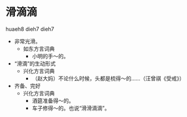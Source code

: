 # 滑滴滴
huaeh8 dieh7 dieh7
+ 非常光滑。
  * 如东方言词典
    - 小明的手～的。
+ “滑滴”的生动形式
  * 兴化方言词典
    - （赵大妈）不论什么时候，头都是梳得～的……（汪曾祺《受戒》）
+ 齐备、完好
  * 兴化方言词典
    - 酒筵准备得～的。
    - 车子修得～的。也说“滑滑滴滴”。
